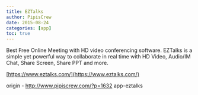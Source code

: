 ```yaml
---
title: EZTalks
author: PipisCrew
date: 2015-08-24
categories: [app]
toc: true
---
```


Best Free Online Meeting with HD video conferencing software. EZTalks is a simple yet powerful way to collaborate in real time with HD Video, Audio/IM Chat, Share Screen, Share PPT and more.

[https://www.eztalks.com/](https://www.eztalks.com/)

origin - http://www.pipiscrew.com/?p=1632 app-eztalks
